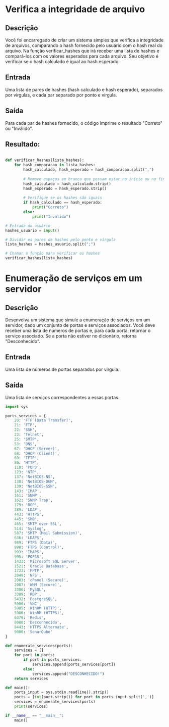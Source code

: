 # Verifica a integridade de arquivo

## Descrição
Você foi encarregado de criar um sistema simples que verifica a integridade de arquivos, comparando o hash fornecido pelo usuário com o hash real do arquivo. Na função verificar_hashes que irá receber uma lista de hashes e compará-los com os valores esperados para cada arquivo. Seu objetivo é verificar se o hash calculado é igual ao hash esperado.

## Entrada
Uma lista de pares de hashes (hash calculado e hash esperado), separados por vírgulas, e cada par separado por ponto e vírgula.

## Saída
Para cada par de hashes fornecido, o código imprime o resultado "Correto" ou "Inválido".

## Resultado:

```python

def verificar_hashes(lista_hashes):
    for hash_comparacao in lista_hashes:
        hash_calculado, hash_esperado = hash_comparacao.split(",")
        
        # Remove espaços em branco que possam estar no início ou no final
        hash_calculado = hash_calculado.strip()
        hash_esperado = hash_esperado.strip()
        
        # Verifique se os hashes são iguais
        if hash_calculado == hash_esperado:
            print("Correto")
        else:
            print("Inválido")

# Entrada do usuário
hashes_usuario = input()

# Dividir os pares de hashes pelo ponto e vírgula
lista_hashes = hashes_usuario.split(";")

# Chamar a função para verificar os hashes
verificar_hashes(lista_hashes)

```

# Enumeração de serviços em um servidor

## Descrição
Desenvolva um sistema que simule a enumeração de serviços em um servidor, dado um conjunto de portas e serviços associados. Você deve receber uma lista de números de portas e, para cada porta, retornar o serviço associado. Se a porta não estiver no dicionário, retorna "Desconhecido".

## Entrada
Uma lista de números de portas separados por vírgula.

## Saída
Uma lista de serviços correspondentes a essas portas.

```python
import sys

ports_services = {
    20: 'FTP (Data Transfer)',
    21: 'FTP',
    22: 'SSH',
    23: 'Telnet',
    25: 'SMTP',
    53: 'DNS',
    67: 'DHCP (Server)',
    68: 'DHCP (Client)',
    69: 'TFTP',
    80: 'HTTP',
    110: 'POP3',
    123: 'NTP',
    137: 'NetBIOS-NS',
    138: 'NetBIOS-DGM',
    139: 'NetBIOS-SSN',
    143: 'IMAP',
    161: 'SNMP',
    162: 'SNMP Trap',
    179: 'BGP',
    389: 'LDAP',
    443: 'HTTPS',
    445: 'SMB',
    465: 'SMTP over SSL',
    514: 'Syslog',
    587: 'SMTP (Mail Submission)',
    636: 'LDAPS',
    989: 'FTPS (Data)',
    990: 'FTPS (Control)',
    993: 'IMAPS',
    995: 'POP3S',
    1433: 'Microsoft SQL Server',
    1521: 'Oracle Database',
    1723: 'PPTP',
    2049: 'NFS',
    2083: 'cPanel (Secure)',
    2087: 'WHM (Secure)',
    3306: 'MySQL',
    3389: 'RDP',
    5432: 'PostgreSQL',
    5900: 'VNC',
    5985: 'WinRM (HTTP)',
    5986: 'WinRM (HTTPS)',
    6379: 'Redis',
    8080: 'Desconhecido',
    8443: 'HTTPS Alternate',
    9000: 'SonarQube'
}

def enumerate_services(ports):
    services = []
    for port in ports:
        if port in ports_services:
            services.append(ports_services[port])
        else:
            services.append("DESCONHECIDO!")
    return services

def main():
    ports_input = sys.stdin.readline().strip()
    ports = [int(port.strip()) for port in ports_input.split(',')]
    services = enumerate_services(ports)
    print(services)

if __name__ == "__main__":
    main()
```
